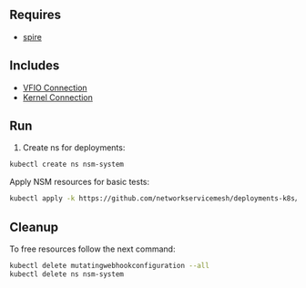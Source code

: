 ## Requires

- [spire](../spire)

## Includes

- [VFIO Connection](../use-cases/Vfio2Noop)
- [Kernel Connection](../use-cases/SriovKernel2Noop)

## Run

1. Create ns for deployments:
```bash
kubectl create ns nsm-system
```

Apply NSM resources for basic tests:
```bash
kubectl apply -k https://github.com/networkservicemesh/deployments-k8s/examples/sriov?ref=5e32db87df2da06ba2499bac59d141514f32983c
```

## Cleanup

To free resources follow the next command:
```bash
kubectl delete mutatingwebhookconfiguration --all
kubectl delete ns nsm-system
```

